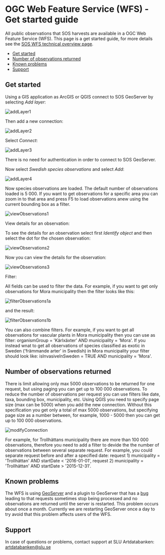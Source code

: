# OGC Web Feature Service (WFS) - Get started guide
All public observations that SOS harvests are available in a OGC Web Feature Service (WFS). This page is a get started guide, for more details see the [SOS WFS technical overview page](WfsService.md).
- [Get started](#get-started)
- [Number of observations returned](#number-of-observations-returned)
- [Known problems](#known-problems)
- [Support](#support)


## Get started
Using a GIS application as ArcGIS or QGIS connect to SOS GeoServer by selecting _Add layer_: 

![addLayer1](Images/wfs_addLayer1.jpg)

Then add a new connection:

![addLayer2](Images/wfs_addLayer2.jpg)

Select _Connect_:

![addLayer3](Images/wfs_addLayer3.jpg)

There is no need for authentication in order to connect to SOS GeoServer. 

Now select _Swedish species observations_ and select _Add_:

![addLayer4](Images/wfs_addLayer4.jpg)

Now species observations are loaded. The default number of observations loaded is 5 000. If you want to get observations for a specific area you can zoom in to that area and press F5 to load observations anew using the current bounding box as a filter.

![viewObservations1](Images/wfs_viewObservations1.jpg)

View details for an observation:

To see the details for an observation select first _Identify object_ and then select the dot for the chosen observation:

![viewObservations2](Images/wfs_viewObservations2.jpg)

Now you can view the details for the observation:

![viewObservations3](Images/wfs_viewObservations3.jpg)

Filter:

All fields can be used to filter the data. For example, if you want to get only observations for Mora municipality then the filter looks like this:

![filterObservations1a](Images/wfs_filterObservations1a.jpg)

and the result:

![filterObservations1b](Images/wfs_filterObservations1b.jpg)

You can also combine filters. For example, if you want to get all observations for vascular plants in Mora municipality then you can use as filter: organismGroup = 'Kärlxäxter' AND municipality = 'Mora'. If you instead wnat to get all observations of species classified as exotic in Sweden ('främmande arter' in Swedish) in Mora municipality your filter should look like: isInvasiveInSweden = TRUE AND municipality = 'Mora'.

## Number of observations returned
There is limit allowing only max 5000 observations to be returned for one request, but using paging you can get up to 100 000 observations. To reduce the number of observations per request you can use filters like date, taxa, bounding box, municipality, etc. Using QGIS you need to specify page size (max can be 5000) when you add the new connection. Without this specification you get only a total of max 5000 observations, but specifying page size as a number between, for example, 1000 - 5000 then you can get up to 100 000 observations.

![modifyConnection](Images/wfs_modifyConnection_pageSize1.jpg)

For example, for Trollhättans municipality there are more than 100 000 observations, therefore you need to add a filter to devide the the number of observations between several separate request. For example, you could separate request before and after a specified date: request 1) municipality = 'Trollhättan' AND startDate < '2016-01-01', request 2) municipality = 'Trollhättan' AND startDate > '2015-12-31'. 

## Known problems
The WFS is using [GeoServer](https://geoserver.org/) and a plugin to GeoServer that has a [bug](https://github.com/ngageoint/elasticgeo/issues/122) leading to that requests sometimes stop being processed and no observations are returned until the server is restarted. This problem occurs about once a month. Currently we are restarting GeoServer once a day to try avoid that this problem affects users of the WFS.

## Support
In case of questions or problems, contact support at SLU Artdatabanken: artdatabanken@slu.se

